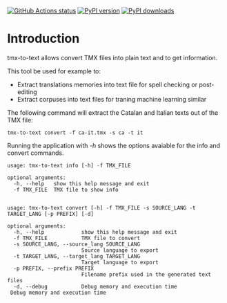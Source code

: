 [![GitHub Actions status](https://github.com/jordimas/tmx-to-text/workflows/Tests/badge.svg)](https://github.com/jordimas/tmx-to-text/actions)
[![PyPI version](https://img.shields.io/pypi/v/tmx-to-text.svg?logo=pypi&logoColor=FFE873)](https://pypi.org/project/tmx-to-text/)
[![PyPI downloads](https://img.shields.io/pypi/dm/tmx-to-text.svg)](https://pypistats.org/packages/tmx-to-text)


# Introduction

tmx-to-text allows convert TMX files into plain text and to get information.

This tool be used for example to:
* Extract translations memories into text file for spell checking or post-editing
* Extract corpuses into text files for traning machine learning similar

The following command will extract the Catalan and Italian texts out of the TMX file:

```
tmx-to-text convert -f ca-it.tmx -s ca -t it
```

Running the application with *-h* shows the options avaiable for the info and convert commands.

```
usage: tmx-to-text info [-h] -f TMX_FILE

optional arguments:
  -h, --help   show this help message and exit
  -f TMX_FILE  TMX file to show info


usage: tmx-to-text convert [-h] -f TMX_FILE -s SOURCE_LANG -t TARGET_LANG [-p PREFIX] [-d]

optional arguments:
  -h, --help            show this help message and exit
  -f TMX_FILE           TMX file to convert
  -s SOURCE_LANG, --source_lang SOURCE_LANG
                        Source language to export
  -t TARGET_LANG, --target_lang TARGET_LANG
                        Target language to export
  -p PREFIX, --prefix PREFIX
                        Filename prefix used in the generated text files
  -d, --debug           Debug memory and execution time
 Debug memory and execution time

```

